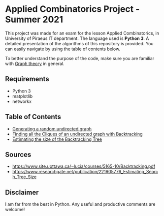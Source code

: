 # Applied Combinatorics Project - Summer 2021
This project was made for an exam for the lesson Applied Combinatorics, in University of Piraeus IT department. The language used is **Python 3**. A detailed presentation of the algorithms of this repository is provided. You can easily navigate by using the table of contents below.

To better understand the purpose of the code, make sure you are familiar with [Graph theory](https://en.wikipedia.org/wiki/Graph_theory) in general.

## Requirements
- Python 3
- matplotlib
- networkx

## Table of Contents

- [Generating a random undirected graph](./docs/randgraph.md)
- [Finding all the Cliques of an undirected graph with Backtracking](./docs/cliques.md)
- [Estimating the size of the Backtracking Tree](./docs/backtrackingsize.md)

## Sources

- https://www.site.uottawa.ca/~lucia/courses/5165-10/Backtracking.pdf
- https://www.researchgate.net/publication/221605776_Estimating_Search_Tree_Size

## Disclaimer
I am far from the best in Python. Any useful and productive comments are welcome!

